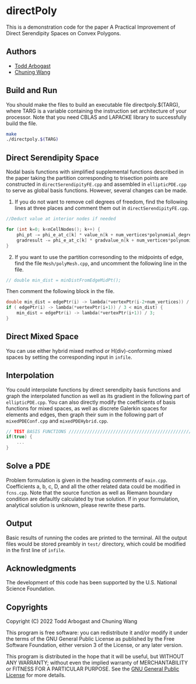 # directPoly
This is a demonstration code for the paper A Practical Improvement of Direct Serendipity Spaces on Convex Polygons.

## Authors
- [Todd Arbogast](arbogast@ices.utexas.edu)
- [Chuning Wang](cwangaw@utexas.edu)


## Build and Run
You should make the files to build an executable file directpoly.$(TARG), where TARG is a variable containing the instruction set architecture of your processor. Note that you need CBLAS and LAPACKE library to successfully build the file.

```bash
make
./directpoly.$(TARG)
```

## Direct Serendipity Space
Nodal basis functions with simplified supplemental functions described in the paper taking the partition corresponding to trisection points are constructed in `directSerendipityFE.cpp` and assembled in `ellipticPDE.cpp` to serve as global basis functions. However, several changes can be made. 

1. If you do not want to remove cell degrees of freedom, find the following lines at three places and comment them out in `directSerendipityFE.cpp`.

```cpp
//Deduct value at interior nodes if needed

for (int k=0; k<nCellNodes(); k++) {
    phi_pt -= phi_e_at_c[k] * value_n[k + num_vertices*polynomial_degree + pt_index*num_nodes];
    gradresult -= phi_e_at_c[k] * gradvalue_n[k + num_vertices*polynomial_degree + pt_index*num_nodes];
}
```

2. If you want to use the partition corresonding to the midpoints of edge, find the file `Mesh/polyMesh.cpp`, and uncomment the following line in the file.

```cpp
// double min_dist = minDistFromEdgeMidPt();
```

Then comment the following block in the file.

```cpp
double min_dist = edgePtr(i) -> lambda(*vertexPtr(i-2+num_vertices)) / 3;
if ( edgePtr(i) -> lambda(*vertexPtr(i+1)) / 3 < min_dist) {
    min_dist = edgePtr(i) -> lambda(*vertexPtr(i+1)) / 3;
}    
```

## Direct Mixed Space
You can use either hybrid mixed method or H(div)-conforming mixed spaces by setting the corresponding input in `infile`.  

## Interpolation
You could interpolate functions by direct serendipity basis functions and graph the interpolated function as well as its gradient in the following part of `ellipticPDE.cpp`. You can also directly modify the coefficients of basis functions for mixed spaces, as well as discrete Galerkin spaces for elements and edges, then graph their sum in the following part of `mixedPDEConf.cpp` and `mixedPDEHybrid.cpp`.

```cpp
// TEST BASIS FUNCTIONS //////////////////////////////////////////////////
if(true) {
    ...
}
```

## Solve a PDE
Problem formulation is given in the heading comments of `main.cpp`. Coefficients a, b, c, D, and all the other related data could be modified in `fcns.cpp`. Note that the source function as well as Riemann boundary condition are defaultly calculated by true solution. If in your formulation, analytical solution is unknown, please rewrite these parts.

## Output
Basic results of running the codes are printed to the terminal. All the output files would be stored preambly in `test/` directory, which could be modified in the first line of `infile`.

## Acknowledgments
The development of this code has been supported by the U.S. National Science Foundation.

## Copyrights
Copyright (C) 2022 Todd Arbogast and Chuning Wang

This program is free software: you can redistribute it and/or modify it under the terms of the GNU General Public License as published by the Free Software Foundation, either version 3 of the License, or any later version.

This program is distributed in the hope that it will be useful, but WITHOUT ANY WARRANTY; without even the implied warranty of
MERCHANTABILITY or FITNESS FOR A PARTICULAR PURPOSE. See the [GNU General Public License](https://www.gnu.org/licenses/) for more details.